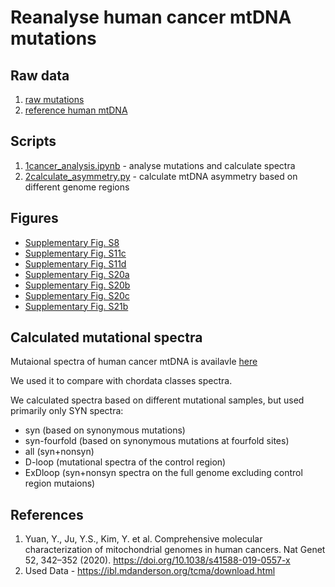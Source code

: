 # Reanalyse human cancer mtDNA mutations

## Raw data

1. [raw mutations](./data/mtDNA_snv_Oct2016.txt)
2. [reference human mtDNA](./data/NC_012920.1.gb)

## Scripts

1. [1cancer_analysis.ipynb](./1cancer_analysis.ipynb) - analyse mutations and calculate spectra
2. [2calculate_asymmetry.py](./2calculate_asymmetry.py) - calculate mtDNA asymmetry based on different genome regions

## Figures

- [Supplementary Fig. S8](./figures/syn_spectrum.pdf)
- [Supplementary Fig. S11c](./figures/cancer_ChTh.pdf)
- [Supplementary Fig. S11d](./figures/cancer_AhGh.pdf)
- [Supplementary Fig. S20a](./figures/patients_mut_num.pdf)
- [Supplementary Fig. S20b](./figures/cancer_samples_nmut.png)
- [Supplementary Fig. S20c](./figures/human_cancer_spectra_syn_samples_umap.png)
- [Supplementary Fig. S21b](./figures/nmuts_classes_cancer.png)

## Calculated mutational spectra

Mutaional spectra of human cancer mtDNA is availavle [here](./data/cancer_mutspec.csv)

We used it to compare with chordata classes spectra.

We calculated spectra based on different mutational samples, but used primarily only SYN spectra:

- syn (based on synonymous mutations)
- syn-fourfold (based on synonymous mutations at fourfold sites)
- all (syn+nonsyn)
- D-loop (mutational spectra of the control region)
- ExDloop (syn+nonsyn spectra on the full genome excluding control region mutaions)

## References

1. Yuan, Y., Ju, Y.S., Kim, Y. et al. Comprehensive molecular characterization of mitochondrial genomes in human cancers. Nat Genet 52, 342–352 (2020). https://doi.org/10.1038/s41588-019-0557-x
2. Used Data - https://ibl.mdanderson.org/tcma/download.html

